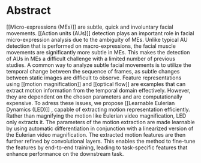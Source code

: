 # Abstract
[[Micro-expressions (MEs)]] are subtle, quick and involuntary facial movements. [[Action units (AUs)]] detection plays an important role in facial micro-expression analysis due to the ambiguity of MEs. Unlike typical AU detection that is performed on macro-expressions, the facial muscle movements are significantly more subtle in MEs. This makes the detection of AUs in MEs a difficult challenge with a limited number of previous studies. A common way to analyze subtle facial movements is to utilize the temporal change between the sequence of frames, as subtle changes between static images are difficult to observe. Feature representations using [[motion magnification]] and [[optical flow]] are examples that can extract motion information from the temporal domain effectively. However, they are dependent on the chosen parameters and are computationally expensive.
To adress these issues, we propose [[Learnable Eulerian Dynamics (LED)]] , capable of extracting motion representation efficiently. Rather than magnifying the motion like Eulerian video magnification, LED only extracts it. The parameters of the motion extraction are made learnable by using automatic differentiation in conjunction with a linearized version of the Eulerian video magnification. The extracted motion features are then further refined by convolutional layers. This enables the method to fine-tune the features by end-to-end training, leading to task-specific features that enhance performance on the downstream task.